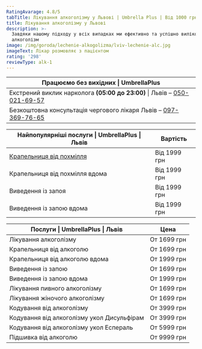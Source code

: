 ```yaml
---
RatingAvarage: 4.8/5
tabTitle: Лікування алкоголізму у Львові | Umbrella Plus | Від 1000 грн
title: Лікування алкоголізму у Львові
description: >-
  Завдяки нашому підходу у всіх випадках ми ефективно та успішно виліковуємо
  алкоголізм
image: /img/goroda/lechenie-alkogolizma/lviv-lechenie-alc.jpg
imageText: Лікар розмовляє з пацієнтом
rating: '298'
reviewType: alk-1
---
```


| Працюємо без вихідних \| UmbrellaPlus                                                      |
| ------------------------------------------------------------------------------------------ |
| Екстрений виклик нарколога **(05:00 до 23:00)** \| Львів – [050-021-69-57](tel:0500216957) |
| Безкоштовна консультація чергового лікаря Львів – [097-369-76-65](tel:0973697665)          |

| Найпопулярніші послуги \| UmbrellaPlus \| Львів        | Вартість     |
| ------------------------------------------------------ | ------------ |
| [Крапельниця від похмілля](Kapelnica_ot_alkogola_lvov) | Від 1999 грн |
| Крапельниця від похмілля вдома                         | Від 1999 грн |
| Виведення із запоя                                     | Від 1999 грн |
| Виведення із запою вдома                               | Від 1999 грн |

| Послуги \| UmbrellaPlus \| Львів           | Цена        |
| ------------------------------------------ | ----------- |
| Лікування алкоголізму                      | От 1699 грн |
| Крапельниця від алкоголю                   | От 1699 грн |
| Крапельниця від алкоголю вдома             | От 1999 грн |
| Виведення із запою                         | От 1699 грн |
| Виведення із запою вдома                   | От 1999 грн |
| Лікування пивного алкоголізму              | От 1699 грн |
| Лікування жіночого алкоголізму             | От 1699 грн |
| Кодування від алкоголізму                  | От 3999 грн |
| Кодування від алкоголізму укол Дисульфірам | От 3999 грн |
| Кодування від алкоголізму укол Еспераль    | От 5999 грн |
| Підшивка від алкоголю                      | От 9999 грн |
